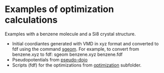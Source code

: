 # Examples of optimization calculations 
Examples with a benzene molecule and a Si8 crystal structure.
- Initial coordiantes generated with VMD in xyz format and converted to fdf using the command [sgeom](https://sisl.readthedocs.io/en/latest/scripts/sgeom.html). For example, to convert from benzene.xyz to fdf:  sgeom benzene.xyz benzene.fdf
- Pseudopotentials from [pseudo-dojo](https://www.pseudo-dojo.org/)
- Scripts (fdf) for the optimizations from [optimization](https://github.com/jfaraudo/SIESTA_examples/edit/main/optimization) subfolder.
  

